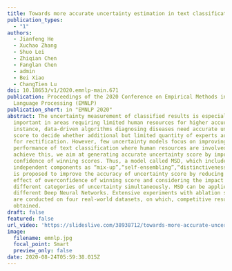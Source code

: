 ```yaml
---
title: Towards more accurate uncertainty estimation in text classification
publication_types:
  - "1"
authors:
  - Jianfeng He
  - Xuchao Zhang
  - Shuo Lei
  - Zhiqian Chen
  - Fanglan Chen
  - admin
  - Bei Xiao
  - ChangTien Lu
doi: 10.18653/v1/2020.emnlp-main.671
publication: Proceedings of the 2020 Conference on Empirical Methods in Natural
  Language Processing (EMNLP)
publication_short: in "EMNLP 2020"
abstract: The uncertainty measurement of classified results is especially
  important in areas requiring limited human resources for higher accuracy. For
  instance, data-driven algorithms diagnosing diseases need accurate uncertainty
  score to decide whether additional but limited quantity of experts are needed
  for rectification. However, few uncertainty models focus on improving the
  performance of text classification where human resources are involved. To
  achieve this, we aim at generating accurate uncertainty score by improving the
  confidence of winning scores. Thus, a model called MSD, which includes three
  independent components as “mix-up”,“self-ensembling”,“distinctiveness score”,
  is proposed to improve the accuracy of uncertainty score by reducing the
  effect of overconfidence of winning score and considering the impact of
  different categories of uncertainty simultaneously. MSD can be applied with
  different Deep Neural Networks. Extensive experiments with ablation setting
  are conducted on four real-world datasets, on which, competitive results are
  obtained.
draft: false
featured: false
url_video: 'https://slideslive.com/38938712/towards-more-accurate-uncertainty-estimation-in-text-classification'
image:
  filename: emnlp.jpg
  focal_point: Smart
  preview_only: false
date: 2020-08-24T05:59:38.015Z
---
```

